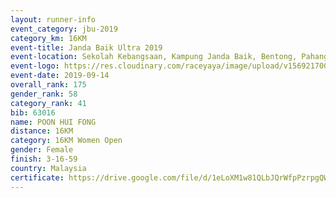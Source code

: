 ```yaml
---
layout: runner-info 
event_category: jbu-2019 
category_km: 16KM 
event-title: Janda Baik Ultra 2019  
event-location: Sekolah Kebangsaan, Kampung Janda Baik, Bentong, Pahang, Malaysia 
event-logo: https://res.cloudinary.com/raceyaya/image/upload/v1569217009/logo/janda-baik_vch1pc.jpg 
event-date: 2019-09-14 
overall_rank: 175
gender_rank: 58
category_rank: 41
bib: 63016
name: POON HUI FONG
distance: 16KM
category: 16KM Women Open
gender: Female
finish: 3-16-59
country: Malaysia
certificate: https://drive.google.com/file/d/1eLoXM1w81QLbJQrWfpPzrpgQW9SPhZXs/view?usp=sharing
---
```

